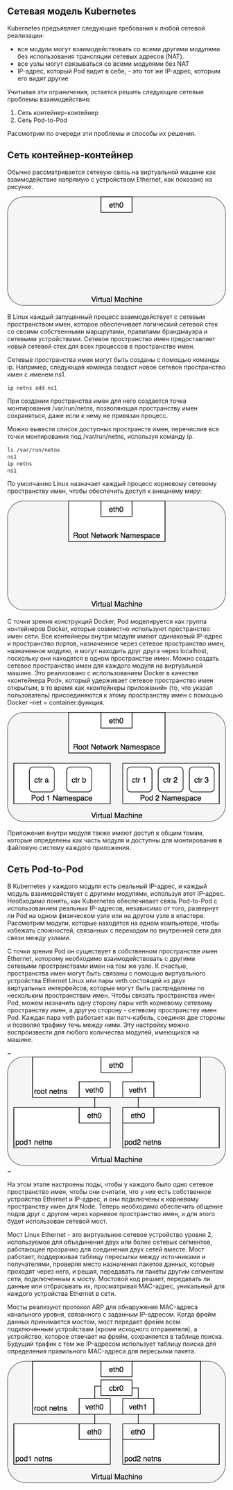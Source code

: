 Сетевая модель Kubernetes
-------------------------

Kubernetes предъявляет следующие требования к любой сетевой реализации:

*   все модули могут взаимодействовать со всеми другими модулями без использования трансляции сетевых адресов (NAT).
*   все узлы могут связываться со всеми модулями без NAT
*   IP-адрес, который Pod видит в себе, - это тот же IP-адрес, которым его видят другие

Учитывая эти ограничения, остается решить следующие сетевые проблемы взаимодействия:

1.  Сеть контейнер-контейнер
2.  Сеть Pod-to-Pod

Рассмотрим по очереди эти проблемы и способы их решения.

Сеть контейнер-контейнер
------------------------

Обычно рассматривается сетевую связь на виртуальной машине как взаимодействие напрямую с устройством Ethernet, как показано на рисунке.

![](./assets/1601845665458-1601845665458.png)

В Linux каждый запущенный процесс взаимодействует с сетевым пространством имен, которое обеспечивает логический сетевой стек со своими собственными маршрутами, правилами брандмауэра и сетевыми устройствами. Сетевое пространство имен предоставляет новый сетевой стек для всех процессов в пространстве имен.

Сетевые пространства имен могут быть созданы с помощью команды ip. Например, следующая команда создаст новое сетевое пространство имен с именем ns1.

```
ip netns add ns1
```

При создании пространства имен для него создается точка монтирования /var/run/netns, позволяющая пространству имен сохраняться, даже если к нему не привязан процесс.

Можно вывести список доступных пространств имен, перечислив все точки монтирования под /var/run/netns, используя команду ip.

```
ls /var/run/netns
ns1
ip netns
ns1
```

По умолчанию Linux назначает каждый процесс корневому сетевому пространству имен, чтобы обеспечить доступ к внешнему миру:

![](./assets/1601845838834-1601845838834.png)

С точки зрения конструкций Docker, Pod моделируется как группа контейнеров Docker, которые совместно используют пространство имен сети. Все контейнеры внутри модуля имеют одинаковый IP-адрес и пространство портов, назначенное через сетевое пространство имен, назначенное модулю, и могут находить друг друга через localhost, поскольку они находятся в одном пространстве имен. Можно создать сетевое пространство имен для каждого модуля на виртуальной машине. Это реализовано с использованием Docker в качестве «контейнера Pod», который удерживает сетевое пространство имен открытым, в то время как «контейнеры приложений» (то, что указал пользователь) присоединяются к этому пространству имен с помощью Docker –net = container:функция.

![](./assets/1601845887590-1601845887590.png)

Приложения внутри модуля также имеют доступ к общим томам, которые определены как часть модуля и доступны для монтирования в файловую систему каждого приложения.

Сеть Pod-to-Pod
---------------

В Kubernetes у каждого модуля есть реальный IP-адрес, и каждый модуль взаимодействует с другими модулями, используя этот IP-адрес. Необходимо понять, как Kubernetes обеспечивает связь Pod-to-Pod с использованием реальных IP-адресов, независимо от того, развернут ли Pod на одном физическом узле или на другом узле в кластере. Рассмотрим модули, которые находятся на одном компьютере, чтобы избежать сложностей, связанных с переходом по внутренней сети для связи между узлами.

С точки зрения Pod он существует в собственном пространстве имен Ethernet, которому необходимо взаимодействовать с другими сетевыми пространствами имен на том же узле. К счастью, пространства имен могут быть связаны с помощью виртуального устройства Ethernet Linux или пары veth состоящей из двух виртуальных интерфейсов, которые могут быть распределены по нескольким пространствам имен. Чтобы связать пространства имен Pod, можем назначить одну сторону пары veth корневому сетевому пространству имен, а другую сторону - сетевому пространству имен Pod. Каждая пара veth работает как патч-кабель, соединяя две стороны и позволяя трафику течь между ними. Эту настройку можно воспроизвести для любого количества модулей, имеющихся на машине. 

~![](./assets/1601845941628-1601845941628.png)~

На этом этапе настроены поды, чтобы у каждого было одно сетевое пространство имен, чтобы они считали, что у них есть собственное устройство Ethernet и IP-адрес, и они подключены к корневому пространству имен для Node. Теперь необходимо обеспечить общение подов друг с другом через корневое пространство имен, и для этого будет использован сетевой мост.

Мост Linux Ethernet - это виртуальное сетевое устройство уровня 2, используемое для объединения двух или более сетевых сегментов, работающее прозрачно для соединения двух сетей вместе. Мост работает, поддерживая таблицу пересылки между источниками и получателями, проверяя место назначения пакетов данных, которые проходят через него, и решая, передавать ли пакеты другим сегментам сети, подключенным к мосту. Мостовой код решает, передавать ли данные или отбрасывать их, просматривая MAC-адрес, уникальный для каждого устройства Ethernet в сети.

Мосты реализуют протокол ARP для обнаружения MAC-адреса канального уровня, связанного с заданным IP-адресом. Когда фрейм данных принимается мостом, мост передает фрейм всем подключенным устройствам (кроме исходного отправителя), а устройство, которое отвечает на фрейм, сохраняется в таблице поиска. Будущий трафик с тем же IP-адресом использует таблицу поиска для определения правильного MAC-адреса для пересылки пакета.

![](./assets/1601845990890-1601845990890.png)